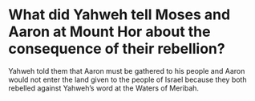 # What did Yahweh tell Moses and Aaron at Mount Hor about the consequence of their rebellion?

Yahweh told them that Aaron must be gathered to his people and Aaron would not enter the land given to the people of Israel because they both rebelled against Yahweh’s word at the Waters of Meribah.
